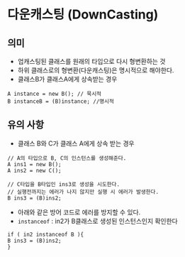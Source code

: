 # 다운캐스팅 (DownCasting)

## 의미
- 업캐스팅된 클래스를 원래의 타입으로 다시 형변환하는 것
- 하위 클래스로의 형변환(다운캐스팅)은 명시적으로 해야한다.
- 클래스B가 클래스A에게 상속받는 경우
```
A instance = new B(); // 묵시적
B instanceB = (B)instance; //명시적
```

## 유의 사항
- 클래스 B와 C가 클래스 A에게 상속 받는 경우
```
// A의 타입으로 B, C의 인스턴스를 생성해준다.
A ins1 = new B();
A ins2 = new C();

// C타입을 B타입인 ins3로 생성을 시도한다.
// 실행전까지는 에러가 나지 않지만 실행 시 에러가 발생한다.
B ins3 = (B)ins2;
```
- 아래와 같은 방어 코드로 에러를 방지할 수 있다.
- ```instanceof``` : in2가 B클래스로 생성된 인스턴스인지 확인한다
```
if ( in2 instanceof B ){
B ins3 = (B)ins2;
}
```

